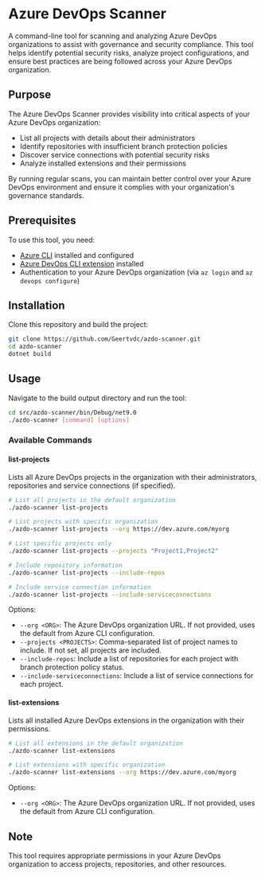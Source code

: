 # Azure DevOps Scanner

A command-line tool for scanning and analyzing Azure DevOps organizations to assist with governance and security compliance. This tool helps identify potential security risks, analyze project configurations, and ensure best practices are being followed across your Azure DevOps organization.

## Purpose

The Azure DevOps Scanner provides visibility into critical aspects of your Azure DevOps organization:

- List all projects with details about their administrators
- Identify repositories with insufficient branch protection policies
- Discover service connections with potential security risks
- Analyze installed extensions and their permissions

By running regular scans, you can maintain better control over your Azure DevOps environment and ensure it complies with your organization's governance standards.

## Prerequisites

To use this tool, you need:

- [Azure CLI](https://docs.microsoft.com/en-us/cli/azure/install-azure-cli) installed and configured
- [Azure DevOps CLI extension](https://docs.microsoft.com/en-us/azure/devops/cli/) installed
- Authentication to your Azure DevOps organization (via `az login` and `az devops configure`)

## Installation

Clone this repository and build the project:

```bash
git clone https://github.com/Geertvdc/azdo-scanner.git
cd azdo-scanner
dotnet build
```

## Usage

Navigate to the build output directory and run the tool:

```bash
cd src/azdo-scanner/bin/Debug/net9.0
./azdo-scanner [command] [options]
```

### Available Commands

#### list-projects

Lists all Azure DevOps projects in the organization with their administrators, repositories and service connections (if specified).

```bash
# List all projects in the default organization
./azdo-scanner list-projects

# List projects with specific organization
./azdo-scanner list-projects --org https://dev.azure.com/myorg

# List specific projects only
./azdo-scanner list-projects --projects "Project1,Project2"

# Include repository information
./azdo-scanner list-projects --include-repos

# Include service connection information
./azdo-scanner list-projects --include-serviceconnections
```

Options:
- `--org <ORG>`: The Azure DevOps organization URL. If not provided, uses the default from Azure CLI configuration.
- `--projects <PROJECTS>`: Comma-separated list of project names to include. If not set, all projects are included.
- `--include-repos`: Include a list of repositories for each project with branch protection policy status.
- `--include-serviceconnections`: Include a list of service connections for each project.

#### list-extensions

Lists all installed Azure DevOps extensions in the organization with their permissions.

```bash
# List all extensions in the default organization
./azdo-scanner list-extensions

# List extensions with specific organization
./azdo-scanner list-extensions --org https://dev.azure.com/myorg
```

Options:
- `--org <ORG>`: The Azure DevOps organization URL. If not provided, uses the default from Azure CLI configuration.

## Note

This tool requires appropriate permissions in your Azure DevOps organization to access projects, repositories, and other resources.